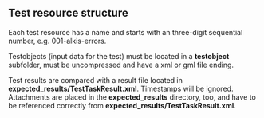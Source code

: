 ## Test resource structure

Each test resource has a name and starts with an three-digit sequential number, e.g. 001-alkis-errors.

Testobjects (input data for the test) must be located in a **testobject** subfolder, must be uncompressed 
and have a xml or gml file ending.

Test results are compared with a result file located in **expected_results/TestTaskResult.xml**.
Timestamps will be ignored. Attachments are placed in the **expected_results** directory, too, and
have to be referenced correctly from **expected_results/TestTaskResult.xml**.
